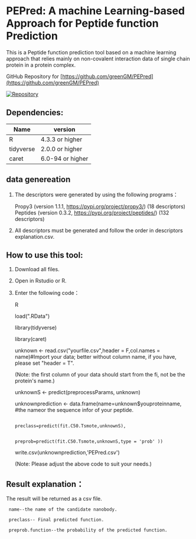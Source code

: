 # PEPred: A machine Learning-based Approach for Peptide function Prediction

This is a Peptide function prediction tool based on a machine learning approach that relies mainly on non-covalent interaction data of single chain protein in a protein complex.

GitHub Repository for [https://github.com/greenGM/PEPred](https://github.com/greenGM/PEPred)

[![Repository](https://img.shields.io/badge/View%20on-GitHub-blue.svg)](https://github.com/greenGM/PEPred)

## Dependencies:
  |     Name      | version            |
  | ------------- | ------------------ |
  | R             | 4.3.3 or higher    |
  | tidyverse     | 2.0.0 or higher    |
  | caret         | 6.0-94 or higher   |


## data genereation 

1. The descriptors were generated by using the following programs：

   Propy3 (version 1.1.1, https://pypi.org/project/propy3/)    (18 descriptors)
   Peptides (version 0.3.2, https://pypi.org/project/peptides/)     (132 descriptors)

3. All descriptors must be generated and follow the order in descriptors explanation.csv.
       
## How to use this tool:

1. Download all files.

2. Open in Rstudio or R.

3. Enter the following code：
   
     R
   
     load(".RData")
  
     library(tidyverse)
  
     library(caret)
  
     unknown <- read.csv("yourfile.csv",header = F,col.names = name)#Import your data; better without column name, if you have, please set "header = T".
   
     (Note: the first column of your data should start from the fi, not be the protein's name.)
  
     unknownS <-  predict(preprocessParams, unknown)
  
     unknownprediction <- data.frame(name=unknown$youproteinname, #the nameor the sequence infor of your peptide.
   
                                  preclass=predict(fit.C50.Tsmote,unknownS),
   
                                  preprob=predict(fit.C50.Tsmote,unknownS,type = 'prob' ))
                                  
     write.csv(unknownprediction,'PEPred.csv')
   

     (Note: Please adjust the above code to suit your needs.)

## Result explanation：
The result will be returned as a csv file.

     name--the name of the candidate nanobody.

     preclass-- Final predicted function.

     preprob.function--the probability of the predicted function. 


